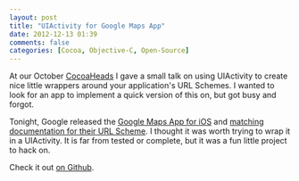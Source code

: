```yaml
---
layout: post
title: "UIActivity for Google Maps App"
date: 2012-12-13 01:39
comments: false 
categories: [Cocoa, Objective-C, Open-Source]
---
```


At our October [CocoaHeads](http://meetup.trianglecocoa.com) I gave a small talk on using UIActivity to create nice little wrappers around your application's URL Schemes. I wanted to look for an app to implement a quick version of this on, but got busy and forgot.

Tonight, Google released the [Google Maps App for iOS](https://itunes.apple.com/app/id585027354?mt=8) and [matching documentation for their URL Scheme](https://developers.google.com/maps/documentation/ios/urlscheme). I thought it was worth trying to wrap it in a UIActivity. It is far from tested or complete, but it was a fun little project to hack on. 

Check it out [on Github](https://github.com/jnjosh/JNJGoogleMapsActivity).